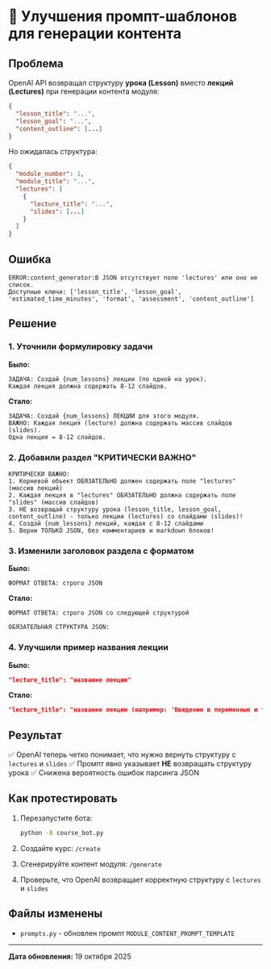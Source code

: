 # 🎯 Улучшения промпт-шаблонов для генерации контента

## Проблема

OpenAI API возвращал структуру **урока (Lesson)** вместо **лекций (Lectures)** при генерации контента модуля:

```json
{
  "lesson_title": "...",
  "lesson_goal": "...",
  "content_outline": [...]
}
```

Но ожидалась структура:

```json
{
  "module_number": 1,
  "module_title": "...",
  "lectures": [
    {
      "lecture_title": "...",
      "slides": [...]
    }
  ]
}
```

## Ошибка

```
ERROR:content_generator:В JSON отсутствует поле 'lectures' или оно не список. 
Доступные ключи: ['lesson_title', 'lesson_goal', 'estimated_time_minutes', 'format', 'assessment', 'content_outline']
```

## Решение

### 1. Уточнили формулировку задачи

**Было:**
```
ЗАДАЧА: Создай {num_lessons} лекции (по одной на урок). 
Каждая лекция должна содержать 8-12 слайдов.
```

**Стало:**
```
ЗАДАЧА: Создай {num_lessons} ЛЕКЦИИ для этого модуля. 
ВАЖНО: Каждая лекция (lecture) должна содержать массив слайдов (slides). 
Одна лекция = 8-12 слайдов.
```

### 2. Добавили раздел "КРИТИЧЕСКИ ВАЖНО"

```
КРИТИЧЕСКИ ВАЖНО:
1. Корневой объект ОБЯЗАТЕЛЬНО должен содержать поле "lectures" (массив лекций)
2. Каждая лекция в "lectures" ОБЯЗАТЕЛЬНО должна содержать поле "slides" (массив слайдов)
3. НЕ возвращай структуру урока (lesson_title, lesson_goal, content_outline) - только лекции (lectures) со слайдами (slides)!
4. Создай {num_lessons} лекций, каждая с 8-12 слайдами
5. Верни ТОЛЬКО JSON, без комментариев и markdown блоков!
```

### 3. Изменили заголовок раздела с форматом

**Было:**
```
ФОРМАТ ОТВЕТА: строго JSON
```

**Стало:**
```
ФОРМАТ ОТВЕТА: строго JSON со следующей структурой

ОБЯЗАТЕЛЬНАЯ СТРУКТУРА JSON:
```

### 4. Улучшили пример названия лекции

**Было:**
```json
"lecture_title": "название лекции"
```

**Стало:**
```json
"lecture_title": "название лекции (например: 'Введение в переменные и типы данных')"
```

## Результат

✅ OpenAI теперь четко понимает, что нужно вернуть структуру с `lectures` и `slides`
✅ Промпт явно указывает **НЕ** возвращать структуру урока
✅ Снижена вероятность ошибок парсинга JSON

## Как протестировать

1. Перезапустите бота:
   ```bash
   python -B course_bot.py
   ```

2. Создайте курс: `/create`

3. Сгенерируйте контент модуля: `/generate`

4. Проверьте, что OpenAI возвращает корректную структуру с `lectures` и `slides`

## Файлы изменены

- `prompts.py` - обновлен промпт `MODULE_CONTENT_PROMPT_TEMPLATE`

---

**Дата обновления:** 19 октября 2025

